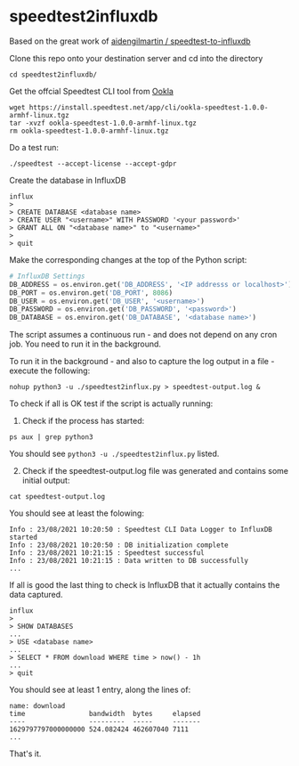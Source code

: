 # speedtest2influxdb

Based on the great work of [aidengilmartin / speedtest-to-influxdb](https://github.com/aidengilmartin/speedtest-to-influxdb) 

Clone this repo onto your destination server and cd into the directory

```shell
cd speedtest2influxdb/
```

Get the offcial Speedtest CLI tool from [Ookla](https://www.speedtest.net/apps/cli)

```shell
wget https://install.speedtest.net/app/cli/ookla-speedtest-1.0.0-armhf-linux.tgz
tar -xvzf ookla-speedtest-1.0.0-armhf-linux.tgz
rm ookla-speedtest-1.0.0-armhf-linux.tgz
```
Do a test run:

```shell
./speedtest --accept-license --accept-gdpr
```

Create the database in InfluxDB

```shell
influx
>
> CREATE DATABASE <database name>
> CREATE USER "<username>" WITH PASSWORD '<your password>'
> GRANT ALL ON "<database name>" to "<username>"
> 
> quit
```

Make the corresponding changes at the top of the Python script:

```Python
# InfluxDB Settings
DB_ADDRESS = os.environ.get('DB_ADDRESS', '<IP addresss or localhost>')
DB_PORT = os.environ.get('DB_PORT', 8086)
DB_USER = os.environ.get('DB_USER', '<username>')
DB_PASSWORD = os.environ.get('DB_PASSWORD', '<password>')
DB_DATABASE = os.environ.get('DB_DATABASE', '<database name>')
```

The script assumes a continuous run - and does not depend on any cron job. You need to run it in the background.

To run it in the background - and also to capture the log output in a file - execute the following:

```shell
nohup python3 -u ./speedtest2influx.py > speedtest-output.log &
```

To check if all is OK test if the script is actually running:

1. Check if the process has started:

```shell
ps aux | grep python3
```
You should see `python3 -u ./speedtest2influx.py` listed.

2. Check if the speedtest-output.log file was generated and contains some initial output:

```shell
cat speedtest-output.log
```

You should see at least the folowing:

```
Info : 23/08/2021 10:20:50 : Speedtest CLI Data Logger to InfluxDB started
Info : 23/08/2021 10:20:50 : DB initialization complete
Info : 23/08/2021 10:21:15 : Speedtest successful
Info : 23/08/2021 10:21:15 : Data written to DB successfully
...
```

If all is good the last thing to check is InfluxDB that it actually contains the data captured.

```shell
influx
>
> SHOW DATABASES
...
> USE <database name>
...
> SELECT * FROM download WHERE time > now() - 1h
...
> quit
```

You should see at least 1 entry, along the lines of:

```
name: download
time                bandwidth  bytes     elapsed
----                ---------  -----     -------
1629797797000000000 524.082424 462607040 7111
...
```

That's it.
